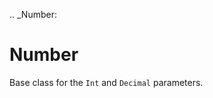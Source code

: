 [//]: # (THE CONTENT BELOW IS GENERATED. DO NOT EDIT.)
.. _Number:

# Number
[//]: # (ADD YOUR NOTES BELOW. THESE WILL BE PICKED EVERY TIME THE DOCS ARE REGENERATED. //end)

Base class for the `Int` and `Decimal` parameters.
